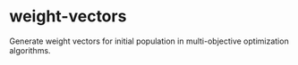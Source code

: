 # weight-vectors
Generate weight vectors for initial population in multi-objective optimization algorithms.
